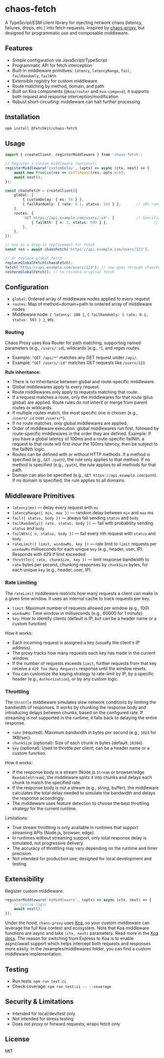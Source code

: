
# chaos-fetch

A TypeScript/ESM client library for injecting network chaos (latency, failures, drops, etc.) into fetch requests. Inspired by [chaos-proxy](https://github.com/gkoos/chaos-proxy), but designed for programmatic use and composable middleware.

## Features

- Simple configuration via JavaScript/TypeScript
- Programmatic API for fetch interception
- Built-in middleware primitives: `latency`, `latencyRange`, `fail`, `failRandomly`, `failNth`
- Extensible registry for custom middleware
- Route matching by method, domain, and path
- Built on Koa components (`@koa/router` and `koa-compose`), it supports both request and response interception/modification
- Robust short-circuiting: middleware can halt further processing

## Installation

```sh
npm install @fetchkit/chaos-fetch
```

## Usage

```ts
import { createClient, registerMiddleware } from 'chaos-fetch';

// Register a custom middleware (optional)
registerMiddleware('customDelay', (opts) => async (ctx, next) => {
	await new Promise(res => setTimeout(res, opts.ms));
	await next();
});

const chaosFetch = createClient({
	global: [																					// Global rules
		{ customDelay: { ms: 50 } }, 										// Use custom middleware
		{ failRandomly: { rate: 0.1, status: 503 } },		// 10% random failures
	],
	routes: {
		'GET https://api.example.com/users/:id': [			// Specific route rules
			{ failNth: { n: 3, status: 500 } },						// Fail every 3rd request with status 500
		],
	},
});

// Use as a drop-in replacement for fetch
const res = await chaosFetch('https://api.example.com/users/123');

// Or replace global fetch
replaceGlobalFetch(chaosFetch);
fetch('https://api.example.com/users/123'); // now goes through chaosFetch
restoreGlobalFetch(); // to restore original fetch
```

## Configuration

- `global`: Ordered array of middleware nodes applied to every request
- `routes`: Map of method+domain+path to ordered array of middleware nodes
- Middleware node: `{ latency: 100 }`, `{ failRandomly: { rate: 0.1, status: 503 } }`, etc.

### Routing

Chaos Proxy uses Koa Router for path matching, supporting named parameters (e.g., `/users/:id`), wildcards (e.g., `*`), and regex routes.

- Example: `"GET /api/*"` matches any GET request under `/api/`.
- Example: `"GET /users/:id"` matches GET requests like `/users/123`.

**Rule inheritance:**
- There is no inheritance between global and route-specific middleware.
- Global middlewares apply to every request.
- Route middlewares only apply to requests matching that route.
- If a request matches a route, only the middlewares for that route (plus global) are applied. Route rules do not inherit or merge from parent routes or wildcards.
- If multiple routes match, the most specific one is chosen (e.g., `/users/:id` over `/users/*`).
- If no route matches, only global middlewares are applied.
- Order of middleware execution: global middlewares run first, followed by route-specific middlewares in the order they are defined. Example: If you have a global latency of 100ms and a route-specific failNth, a request to that route will first incur the 100ms latency, then be subject to the failNth logic.
- Routes can be defined with or without HTTP methods. If a method is specified (e.g., `GET /path`), the rule only applies to that method. If no method is specified (e.g., `/path`), the rule applies to all methods for that path.
- Domain can also be specified (e.g., `GET https://api.example.com/path`). If no domain is specified, the rule applies to all domains.

## Middleware Primitives

- `latency(ms)` — delay every request with `ms`
- `latencyRange({ min, max })` — random delay between `min` and `max` ms
- `fail({ status, body })` — always fail sending `status` and `body`
- `failRandomly({ rate, status, body })` — fail with probability sending `status` and `body`
- `failNth({ n, status, body })` — fail every nth request with `status` and `body`
- `rateLimit({ limit, windowMs, key })` — rate limit to `limit` requests per `windowMs` milliseconds for each unique `key` (e.g., header, user, IP). Responds with 429 if limit exceeded
- `throttle({ rate, chunkSize, key })` — limit response bandwidth to `rate` bytes per second, chunking responses by `chunkSize` bytes, for each unique `key` (e.g., header, user, IP).

### Rate Limiting

The `rateLimit` middleware restricts how many requests a client can make in a given time window. It uses an internal cache to track requests per key.

- `limit`: Maximum number of requests allowed per window (e.g., 100)
- `windowMs`: Time window in milliseconds (e.g., 60000 for 1 minute)
- `key`: How to identify clients (default is IP, but can be a header name or a custom function)

How it works:
- Each incoming request is assigned a key (usually the client's IP address).
- The proxy tracks how many requests each key has made in the current window.
- If the number of requests exceeds `limit`, further requests from that key receive a `429 Too Many Requests` response until the window resets.
- You can customize the keying strategy to rate-limit by IP, by a specific header (e.g., `Authorization`), or by any custom logic.

### Throttling

The `throttle` middleware simulates slow network conditions by limiting the bandwidth of responses. It works by chunking the response body and introducing delays between chunks, based on the configured rate. If streaming is not supported in the runtime, it falls back to delaying the entire response.

- `rate` (required): Maximum bandwidth in bytes per second (e.g., `1024` for 1KB/sec).
- `chunkSize` (optional): Size of each chunk in bytes (default: `16384`).
- `key` (optional): Used to throttle per client; can be a header name or a custom function.

How it works:
- If the response body is a stream (Node.js `Stream` or browser/edge `ReadableStream`), the middleware splits it into chunks and delays each chunk to match the specified rate.
- If the response body is not a stream (e.g., string, buffer), the middleware calculates the total delay needed to simulate the bandwidth and delays the response accordingly.
- The middleware uses feature detection to choose the best throttling strategy for the current runtime.

Limitations:
- True stream throttling is only available in runtimes that support streaming APIs (Node.js, browser, edge).
- In runtimes without streaming support, only total response delay is simulated, not progressive delivery.
- The accuracy of throttling may vary depending on the runtime and timer precision.
- Not intended for production use; designed for local development and testing.

## Extensibility

Register custom middleware:

```ts
registerMiddleware('myMiddleware', (opts) => async (ctx, next) => {
	// custom logic
	await next();
});
```

Under the hood, `chaos-proxy` uses [Koa](https://koajs.com/), so your custom middleware can leverage the full Koa context and ecosystem. Note that Koa middleware functions are async and take `(ctx, next)` parameters. Read more in the [Koa docs](https://koajs.com/#middleware). The reason for switching from Express to Koa is to enable async/await support which helps intercept both requests and responses more easily. In the /examples/middlewares folder, you can find a custom middleware implementation.

## Testing

- Run tests: `npm run test:ci`
- Check coverage: `npm run test:ci -- --coverage`

## Security & Limitations

- Intended for local/dev/test only
- Not intended for stress testing
- Does not proxy or forward requests; wraps fetch only

## License

MIT

